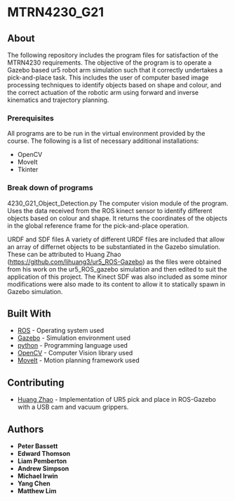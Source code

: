 # MTRN4230_G21

## About

The following repository includes the program files for satisfaction of the MTRN4230 requirements. The objective of the program is to operate a Gazebo based ur5 robot arm simulation such that it correctly undertakes a pick-and-place task. This includes the user of computer based image processing techniques to identify objects based on shape and colour, and the correct actuation of the robotic arm using forward and inverse kinematics and trajectory planning.

### Prerequisites

All programs are to be run in the virtual environment provided by the course. The following is a list of necessary additional installations:
- OpenCV
- MoveIt
- Tkinter

### Break down of programs

4230_G21_Object_Detection.py
The computer vision module of the program. Uses the data received from the ROS kinect sensor to identify different objects based on colour and shape. It returns the coordinates of the objects in the global reference frame for the pick-and-place operation.

URDF and SDF files
A variety of different URDF files are included that allow an array of differnet objects to be substantiated in the Gazebo simulation. These can be attributed to Huang Zhao (https://github.com/lihuang3/ur5_ROS-Gazebo) as the files were obtained from his work on the ur5_ROS_gazebo simulation and then edited to suit the application of this project. The Kinect SDF was also included as some minor modifications were also made to its content to allow it to statically spawn in Gazebo simulation.

## Built With

* [ROS](https://www.ros.org/) - Operating system used
* [Gazebo](http://gazebosim.org/) - Simulation environment used
* [python](https://www.python.org/) - Programming language used
* [OpenCV](https://opencv.org/) - Computer Vision library used
* [MoveIt](https://moveit.ros.org/) - Motion planning framework used

## Contributing

* [Huang Zhao](https://github.com/lihuang3/ur5_ROS-Gazebo) - Implementation of UR5 pick and place in ROS-Gazebo with a USB cam and vacuum grippers.

## Authors

* **Peter Bassett**
* **Edward Thomson**
* **Liam Pemberton**
* **Andrew Simpson**
* **Michael Irwin**
* **Yang Chen**
* **Matthew Lim**



